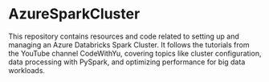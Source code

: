 # AzureSparkCluster
 This repository contains resources and code related to setting up and managing an Azure Databricks Spark Cluster. It follows the tutorials from the YouTube channel CodeWithYu, covering topics like cluster configuration, data processing with PySpark, and optimizing performance for big data workloads.
